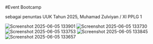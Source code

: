 #Event Bootcamp

sebagai penuntas UUK Tahun 2025, Muhamad Zulviyan / XI PPLG 1

![Screenshot 2025-06-05 133901](https://github.com/user-attachments/assets/de5d3b35-819b-4eaa-8cf7-b86afd311024)
![Screenshot 2025-06-05 133730](https://github.com/user-attachments/assets/be2198ac-4a6b-4118-8b15-bcde62ebcb0b)
![Screenshot 2025-06-05 133753](https://github.com/user-attachments/assets/aad2cbe0-ce03-49d0-862f-9b83e5fbb299)
![Screenshot 2025-06-05 133845](https://github.com/user-attachments/assets/5e9b87af-c156-4efc-ab32-9c936ba077e3)
![Screenshot 2025-06-05 133657](https://github.com/user-attachments/assets/8e6e7c03-332c-44ce-8c78-50d99db4dbe2)
